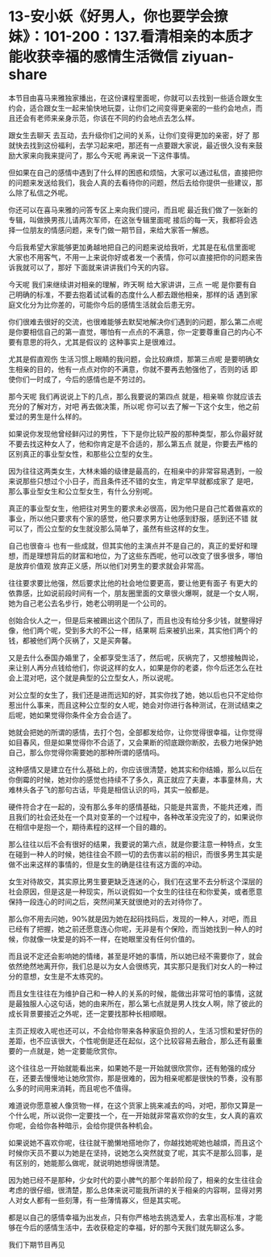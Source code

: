 # 13-安小妖《好男人，你也要学会撩妹》：101-200：137.看清相亲的本质才能收获幸福的感情生活微信 ziyuan-share

本节目由喜马来雅独家播出，在这份课程里面呢，你就可以去找到一些适合跟女生约会，适合跟女生一起来愉快地玩耍，让你们之间变得更亲密的一些约会地点，而且还会有老师来亲身示范，你该在不同的约会地点去怎么样。

跟女生去聊天 去互动，去升级你们之间的关系，让你们变得更加的亲密，好了 那就快去找到这份福利，去学习起来吧，那还有一点要跟大家说，最近很久没有来鼓励大家来向我来提问了，那么今天呢 再来说一下这件事情。

但如果在自己的感情中遇到了什么样的困惑和烦恼，大家可以通过私信，直接把你的问题来发送给我们，我会人真的去看待你的问题，然后去给你提供一些建议，那么除了私信之外呢。

你还可以在喜马来雅的问答专区上来向我们提问，而且呢 最近我们做了一张新的专辑，叫做换男孩儿请两次军师，在这张专辑里面呢 接后的每一天，我都将会选择一位朋友的情感问题，来专门做一期节目，来给大家答一解惑。

今后我希望大家能够更加勇越地把自己的问题来说给我听，尤其是在私信里面呢 大家也不用客气，不用一上来说你好或者发一个表情，你可以直接把你的问题来告诉我就可以了，那好 下面就来讲讲我们今天的内容。

今天呢 我们来继续讲对相亲的理解，昨天啊 给大家讲讲，三点 一呢 是你要有自己明确的标准，不要去抱着试试看的态度什么人都去跟他相亲，那样的话 遇到家庭文化分为比你差的，可能你今后的感情生活就会后患无穷。

你们很难去很好的交流，也很难能够去默契地解决你们遇到的问题，那么第二点呢 是你要相信自己的第一直觉，哪怕有一点点的不满意，你一定要尊重自己的内心不要有意思的将久，尤其是假议的 这种事实上是很难过。

尤其是假直观伤 生活习惯上眼睛的我问题，会比较麻烦，那第三点呢 是要明确女生相亲的目的，他有一点点对你的不满意，你就不要再去勉强他了，否则的话 即使你们一时成了，今后的感情也是不劳过的。

那今天呢 我们再说说上下的几点，那么我要说的第四点 就是，相亲嘛 你就应该去充分的了解对方，对吧 再去做决策，所以呢 你可以去了解一下这个女生，他之前爱过的男生是什么样的。

如果说你发现他曾经鲜闪过的男性，下下是你比较严股的那种类型，那么你最好就不要去找这种女人了，他和你肯定是不合适的，那么第五点 就是，你要去严格的区别真正的事业型女性，和那些公立型的女生。

因为往往这两类女生，大林未婚的级律是最高的，在相亲中的非常容易遇到，一般来说那些只想过个小日子，而且条件还不错的女生，肯定早早就都成家了 是吧，那么事业型女生和公立型女生，有什么分别呢。

真正的事业型女生，他把往对男生的要求未必很高，因为他只是自己忙着做喜欢的事业，所以他只要求有个家的感觉，他只要求男方让他感到舒服，感到还不错 就可以了，而公立型的女生就没那么简单了，虽然有些这样的女生。

自己也很奋斗 也有一些成就，但其实他的主演点并不是自己的，真正的爱好和理想，而是理想背后的财富和地位，为了这些东西呢，他可以改变了很多很多，哪怕是放弃价值观 放弃正义感，所以他们对男生的要求就会非常高。

往往要求要比他强，然后要求比他的社会地位要更高，要让他更有面子 有更大的依靠感，比如说前段时间有一个，朋友圈里面的文章很火爆啊，就是一个女人啊，她为自己老公去名步行，她老公明明是一个公司的。

创始合伙人之一，但是后来被踢出这个团队了，而且也没有给分多少钱，就整得好像，他们两个呢，受到多大的不公一样，结果啊 后来被扒出来，其实他们两个的钱，都被他们两个灰祸了，又是买奔馨。

又是去什么泰国办婚里了，全都享受生活了，然后呢，灰祸完了，又想接触舆论，来让别人再分点钱给他们，你说这样的女人，如果是你的老婆，你今后还怎么在社会上混对吧，这个就是典型的公立型女人，所以说呢。

对公立型的女生了，我们还是进而远知的好，其实你找了她，她以后也只不定给你惹出什么事来，而且这种公立型的女人呢，她会对你进行各种测试，在测试结束之后呢，她如果觉得你条件全方会合适了。

她就会把她的所谓的感情，去打个包，全部都发给你，让你觉得很幸福，让你觉得如目春风，但是如果觉得你不合适了，又会果断的彻底跟你断胶，去极力地保护她自己，那么你觉得你需要她的那种所谓的感情吗。

这种感情又是建立在什么基础上的，你应该很清楚，她其实和你结婚，那么以后在你倒霉的时候，她对你的感觉也持续不了多久，真正就应了夫妻，本事童林鳥，大难林头各子飞的那句古话，毕竟是相信认识的吗，其实一般都是。

硬件符合才在一起的，没有那么多年的感情基础，只能是共富贵，不能共还难，而且我们的社会还处在一个具对变革的一个过程中，各种改革没完没了的，如果说你在相信中是抱一个，期待素程的这样一个目的趣的。

那么往往以后不会有很好的结果，我要说的第六点，就是你要注意一种特点，女生在碰到一种人的时候，她往往会不顾一切的去伤害以前的相识，而很多男生其实是做不出来这样的事情的，但是女生的确是往往有这方面的冲动。

女生对待故交，其实原比男生要更缺乏连迷的心，我们在这里不去分析这个深层的社会原因，但是这是一种现实，所以说假如一个女生的往往在和你爱美，或者愿意保持一段连心的时间之后，突然间某天就很绝对的去对待你了。

那么你不用去问她，90%就是因为她在起码找码后，发现的一种人，对吧，而且已经有了把握，她之前还愿意连心你呢，无非是有个保险，而当她找到一种人的时候，你就像一块爱是的妈不一样，在她眼里没有任何价值的。

而且说不定还会影响她的情绪，甚至是坏她的事情，所以她已经不需要你了，就会依然绝然地离开你，我们总是以为女人会很练究，其实那只是我们对女人的一种过分的意想，女生是不太练究的。

而且女生往往在为维护自己和一种人的关系的时候，能做出非常可怕的事情，这就是最独服人心这句话，她的由来所在，那么第七点就是男人找女人啊，除了彼此的成长背景要接近之外呢，还一定要找那种长相顺眼。

主页正规收入呢也还可以，不会给你带来各种家庭负担的人，生活习惯和爱好伤的差距，也不应该很大，个性呢倒是还在起似，这个比较容易去融合，那么还有最重要的一点就是，她一定要能欣赏你。

这个往往总一开始就能看出来，如果她不是一开始就很欣赏你，还有勉强的成分在，还要去慢慢地让她欣赏你，那是很难的，因为相亲呢都是很快的节奏，没有那么多的时间用来消耗，而且呢也不值得。

难道说你愿意被人像货物一样，在这个货家上挑来减去的吗，对吧，那你又算是一个什么呢，所以说你一定要找一个，在一开始就非常喜欢你的女生，女人真的喜欢你呢，会给你各种暗示，会给你提供各种机会。

如果说她不喜欢你呢，往往就干脆懒地搭地你了，你越找她呢她也越煩，而且这个时候你天员不要以为她是在坚持，说她怎么突然就变了呢，其实不是那么回事，是有区别的，她能那么做呢，就说明她想得很清楚。

因为她已经不是那种，少女时代的耍小脾气的那个年龄阶段了，相亲的女生往往会考虑的很仔细，很清楚，那么总体来说可能我所讲的关于相亲的内容啊，显得对男人对女人都有一些刻薄，有一些薄情寡义，但是其实呢。

都是以自己的感情幸福为出发点，只有你严格地去挑选爱人，去拿出高标准，才能够在今后的感情生活中，去收获稳定的幸福，好的那今天我们就先聊这么多。

我们下期节目再见